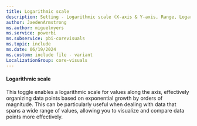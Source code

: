 ```yaml
---
title: Logarithmic scale
description: Setting - Logarithmic scale (X-axis & Y-axis, Range, Logarithmic scale)
author: JaedenArmstrong
ms.author: miguelmyers
ms.service: powerbi
ms.subservice: pbi-corevisuals
ms.topic: include
ms.date: 06/19/2024
ms.custom: include file - variant
LocalizationGroup: core-visuals
---
```

#### Logarithmic scale

This toggle enables a logarithmic scale for values along the axis, effectively organizing data points based on exponential growth by orders of magnitude. This can be particularly useful when dealing with data that spans a wide range of values, allowing you to visualize and compare data points more effectively.
